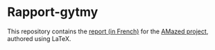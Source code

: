 # Rapport-gytmy

This repository contains the [report (in French)](./Main.pdf) for the [AMazed project](https://github.com/GitFenixZ/AMazed), authored using LaTeX.
